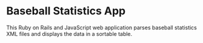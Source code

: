 # Baseball Statistics App

This Ruby on Rails and JavaScript web application parses baseball statistics XML files and displays the data in a sortable table.
